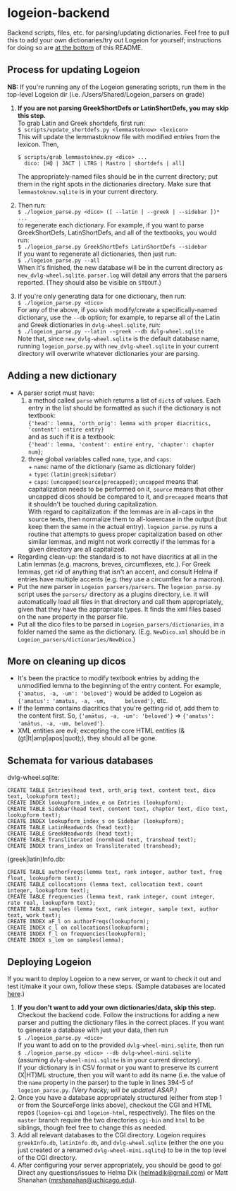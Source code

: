 logeion-backend
===============

Backend scripts, files, etc. for parsing/updating dictionaries. Feel free to pull this to
add your own dictionaries/try out Logeion for yourself; instructions for doing so are
<a href="#deploying-logeion">at the bottom</a> of this README.


Process for updating Logeion
----------------------------

**NB:** If you're running any of the Logeion generating scripts, run them in the top-level
Logeion dir (i.e. /Users/Shared/Logeion_parsers on grade)

1.  **If you are not parsing GreekShortDefs or LatinShortDefs, you may skip this step.**  
    To grab Latin and Greek shortdefs, first run:  
        `$ scripts/update_shortdefs.py <lemmastoknow> <lexicon>`  
    This will update the lemmastoknow file with modified entries from the lexicon. Then,  

        $ scripts/grab_lemmastoknow.py <dico> ...
          dico: [HQ | JACT | LTRG | Mastro | shortdefs | all]  

    The appropriately-named files should be in the current directory; put them in the right
    spots in the dictionaries directory. Make sure that `lemmastoknow.sqlite` is in your
    current directory.
2.  Then run:  
        `$ ./logeion_parse.py <dico> ([ --latin | --greek | --sidebar ])* ...`  
    to regenerate each dictionary. For example, if you want to parse GreekShortDefs, LatinShortDefs,
    and all of the textbooks, you would run:  
        `$ ./logeion_parse.py GreekShortDefs LatinShortDefs --sidebar`  
    If you want to regenerate all dictionaries, then just run:  
        `$ ./logeion_parse.py --all`  
    When it's finished, the new database will be in the current directory as `new_dvlg-wheel.sqlite`.
    `parser.log` will detail any errors that the parsers reported. (They should also be visible on `STDOUT`.)
3.  If you're only generating data for one dictionary, then run:  
        `$ ./logeion_parse.py <dico>`  
    For any of the above, if you wish modify/create a specifically-named dictionary, use the
    `--db` option; for example, to reparse all of the Latin and Greek dictionaries in `dvlg-wheel.sqlite`,
    run:  
        `$ ./logeion_parse.py --latin --greek --db dvlg-wheel.sqlite`  
    Note that, since `new_dvlg-wheel.sqlite` is the default database name, running `logeion_parse.py` with
    `new_dvlg-wheel.sqlite` in your current directory will overwrite whatever dictionaries your are parsing.


Adding a new dictionary
-----------------------
*   A parser script must have:  
    1.  a method called `parse` which returns a list of `dict`s of values. Each entry in the list should
        be formatted as such if the dictionary is not textbook:  
            `{'head': lemma, 'orth_orig': lemma with proper diacritics, 'content': entire entry}`  
        and as such if it is a textbook:  
            `{'head': lemma, 'content': entire entry, 'chapter': chapter num}`;
    2.  three global variables called `name`, `type`, and `caps`:  
            + `name`: name of the dictionary (same as dictionary folder)  
            + `type`: `(latin|greek|sidebar)`  
            + `caps`: `(uncapped|source|precapped)`; `uncapped` means that capitalization needs to
              be performed on it, `source` means that other uncapped dicos should
              be compared to it, and `precapped` means that it shouldn't be touched during
              capitalization.  
    With regard to capitalization: if the lemmas are in all-caps in the source texts, then normalize
    them to all-lowercase in the output (but keep them the same in the actual entry). `logeion_parse.py`
    runs a routine that attempts to guess proper capitalization based on other similar lemmas, and might
    not work correctly if the lemmas for a given directory are all capitalized.
*   Regarding clean-up: the standard is to not have diacritics at all in the Latin
    lemmas (e.g. macrons, breves, circumflexes, etc.).  For Greek lemmas, get rid of
    anything that isn't an accent, and consult Helma if entries have multiple accents
    (e.g. they use a circumflex for a macron).
*   Put the new parser in `Logeion_parsers/parsers`. The `logeion_parse.py` script uses the
    `parsers/` directory as a plugins directory, i.e. it will automatically load all files in
    that directory and call them appropriately, given that they have the appropriate types.
    It finds the xml files based on the `name` property in the parser file.
*   Put all the dico files to be parsed in `Logeion_parsers/dictionaries`, in a folder
    named the same as the dictionary. (E.g. `NewDico.xml` should be in `Logeion_parsers/dictionaries/NewDico`.)
   

More on cleaning up dicos
-------------------------
*   It's been the practice to modify textbook entries by adding the unmodified lemma to
    the beginning of the entry          content.  For example, `{'amatus, -a, -um': 'beloved'}`
    would be added to Logeion as `{'amatus': 'amatus, -a, -um,      beloved'}`, etc.
*   If the lemma contains diacritics that you're getting rid of, add them to the content
    first.  So, `{'amātus, -a, -um': 'beloved'}` => `{'amatus': 'amātus, -a, -um, beloved'}`.
*   XML entities are evil; excepting the core HTML entities (&(gt|lt|amp|apos|quot);), they should
    all be gone.


Schemata for various databases
------------------------------
dvlg-wheel.sqlite:  

    CREATE TABLE Entries(head text, orth_orig text, content text, dico text, lookupform text);
    CREATE INDEX lookupform_index_e on Entries (lookupform);
    CREATE TABLE Sidebar(head text, content text, chapter text, dico text, lookupform text);
    CREATE INDEX lookupform_index_s on Sidebar (lookupform);
    CREATE TABLE LatinHeadwords (head text);
    CREATE TABLE GreekHeadwords (head text);
    CREATE TABLE Transliterated (normhead text, transhead text);
    CREATE INDEX trans_index on Transliterated (transhead);

(greek|latin)Info.db:

    CREATE TABLE authorFreqs(lemma text, rank integer, author text, freq float, lookupform text);
    CREATE TABLE collocations (lemma text, collocation text, count integer, lookupform text);
    CREATE TABLE frequencies (lemma text, rank integer, count integer, rate real, lookupform text);
    CREATE TABLE samples (lemma text, rank integer, sample text, author text, work text);
    CREATE INDEX aF_l on authorFreqs(lookupform);
    CREATE INDEX c_l on collocations(lookupform);
    CREATE INDEX f_l on frequencies(lookupform);
    CREATE INDEX s_lem on samples(lemma);


Deploying Logeion
-----------------

If you want to deploy Logeion to a new server, or want to check it out and test it/make it your own,
follow these steps. (Sample databases are located
<a href="https://sourceforge.net/p/logeion/files/?source=navbar">here</a>.)

1.  **If you don't want to add your own dictionaries/data, skip this step.**  
    Checkout the backend code. Follow the instructions for adding a new parser and putting the
    dictionary files in the correct places. If you want to generate a database with just your
    data, then run  
        `$ ./logeion_parse.py <dico>`  
    If you want to add on to the provided `dvlg-wheel-mini.sqlite`, then run  
        `$ ./logeion_parse.py <dico> --db dvlg-wheel-mini.sqlite`  
    (assuming `dvlg-wheel-mini.sqlite` is in your current directory).  
    If your dictionary is in CSV format or you want to preserve its current (X|HT)ML structure, then
    you will want to add its name (i.e. the value of the `name` property in the parser) to the tuple
    in lines 394-5 of `logeion_parse.py`. *(Very hacky; will be updated ASAP.)*
2.  Once you have a database appropriately structured (either from step 1 or from the SourceForge links
    above), checkout the CGI and HTML repos (`logeion-cgi` and `logeion-html`, respectively). The files
    on the `master` branch require the two directories `cgi-bin` and `html` to be siblings, though feel
    free to change this as needed.
3.  Add all relevant databases to the CGI directory. Logeion requires `greekInfo.db`, `latinInfo.db`, and
    `dvlg-wheel.sqlite` (either the one you just created or a renamed `dvlg-wheel-mini.sqlite`) to be in
    the top level of the CGI directory.
4.  After configuring your server appropriately, you should be good to go! Direct any questions/issues to
    Helma Dik (helmadik@gmail.com) or Matt Shanahan (mrshanahan@uchicago.edu).
